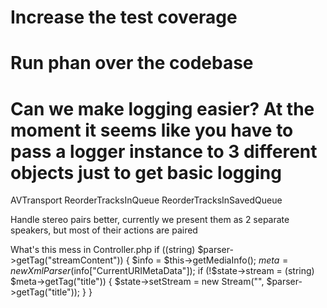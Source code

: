 # Increase the test coverage

# Run phan over the codebase

# Can we make logging easier? At the moment it seems like you have to pass a logger instance to 3 different objects just to get basic logging











AVTransport
  ReorderTracksInQueue
  ReorderTracksInSavedQueue

Handle stereo pairs better, currently we present them as 2 separate speakers, but most of their actions are paired

What's this mess in Controller.php
        if ((string) $parser->getTag("streamContent")) {
            $info = $this->getMediaInfo();
            $meta = new XmlParser($info["CurrentURIMetaData"]);
            if (!$state->stream = (string) $meta->getTag("title")) {
                $state->setStream = new Stream("", $parser->getTag("title"));
            }
        }

